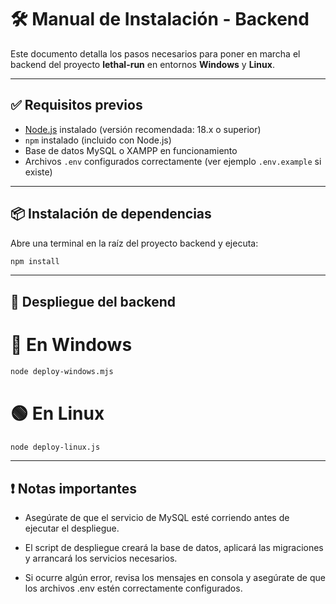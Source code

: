 # 🛠️ Manual de Instalación - Backend

Este documento detalla los pasos necesarios para poner en marcha el backend del proyecto **lethal-run** en entornos **Windows** y **Linux**.

---

## ✅ Requisitos previos

- [Node.js](https://nodejs.org/) instalado (versión recomendada: 18.x o superior)
- `npm` instalado (incluido con Node.js)
- Base de datos MySQL o XAMPP en funcionamiento
- Archivos `.env` configurados correctamente (ver ejemplo `.env.example` si existe)

---

## 📦 Instalación de dependencias

Abre una terminal en la raíz del proyecto backend y ejecuta:

```bash
npm install
```

---

## 🚀 Despliegue del backend

# 🔵 En Windows

```bash
node deploy-windows.mjs
```

# 🟢 En Linux

```bash
node deploy-linux.js
```

---

## ❗ Notas importantes

- Asegúrate de que el servicio de MySQL esté corriendo antes de ejecutar el despliegue.

- El script de despliegue creará la base de datos, aplicará las migraciones y arrancará los servicios necesarios.

- Si ocurre algún error, revisa los mensajes en consola y asegúrate de que los archivos .env estén correctamente configurados.
